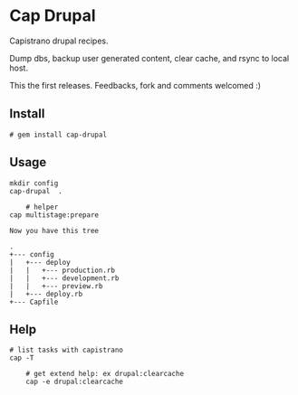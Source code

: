 # Cap Drupal

Capistrano drupal recipes.

Dump dbs, backup user generated content, clear cache, and rsync to local host.

This the first releases. Feedbacks, fork and comments welcomed :)

## Install

	# gem install cap-drupal


## Usage

	mkdir config
	cap-drupal  .

        # helper
	cap multistage:prepare

	Now you have this tree

	.
	+--- config
	|   +--- deploy
	|   |   +--- production.rb
	|   |   +--- development.rb
	|   |   +--- preview.rb
	|   +--- deploy.rb
	+--- Capfile

## Help

	# list tasks with capistrano
	cap -T
        
        # get extend help: ex drupal:clearcache
        cap -e drupal:clearcache

